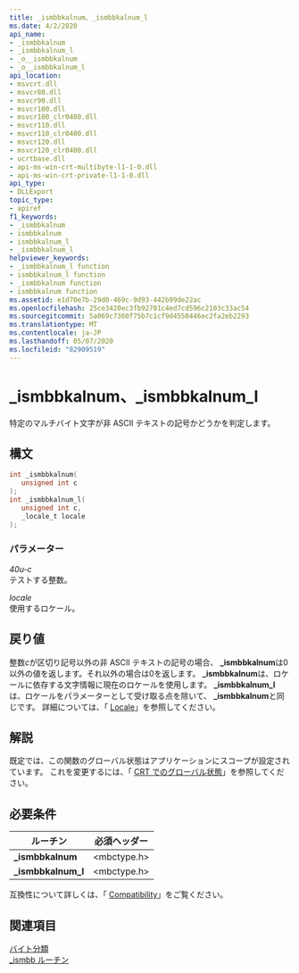 ```yaml
---
title: _ismbbkalnum、_ismbbkalnum_l
ms.date: 4/2/2020
api_name:
- _ismbbkalnum
- _ismbbkalnum_l
- _o__ismbbkalnum
- _o__ismbbkalnum_l
api_location:
- msvcrt.dll
- msvcr80.dll
- msvcr90.dll
- msvcr100.dll
- msvcr100_clr0400.dll
- msvcr110.dll
- msvcr110_clr0400.dll
- msvcr120.dll
- msvcr120_clr0400.dll
- ucrtbase.dll
- api-ms-win-crt-multibyte-l1-1-0.dll
- api-ms-win-crt-private-l1-1-0.dll
api_type:
- DLLExport
topic_type:
- apiref
f1_keywords:
- _ismbbkalnum
- ismbbkalnum
- ismbbkalnum_l
- _ismbbkalnum_l
helpviewer_keywords:
- _ismbbkalnum_l function
- ismbbkalnum_l function
- _ismbbkalnum function
- ismbbkalnum function
ms.assetid: e1d70e7b-29d0-469c-9d93-442b99de22ac
ms.openlocfilehash: 25ce3420ec3fb92701c4ed7cd596c2103c33ac54
ms.sourcegitcommit: 5a069c7360f75b7c1cf9d4550446ec2fa2eb2293
ms.translationtype: MT
ms.contentlocale: ja-JP
ms.lasthandoff: 05/07/2020
ms.locfileid: "82909519"
---
```

# <a name="_ismbbkalnum-_ismbbkalnum_l"></a>_ismbbkalnum、_ismbbkalnum_l

特定のマルチバイト文字が非 ASCII テキストの記号かどうかを判定します。

## <a name="syntax"></a>構文

```C
int _ismbbkalnum(
   unsigned int c
);
int _ismbbkalnum_l(
   unsigned int c,
   _locale_t locale
);
```

### <a name="parameters"></a>パラメーター

*40u-c*<br/>
テストする整数。

*locale*<br/>
使用するロケール。

## <a name="return-value"></a>戻り値

整数*c*が区切り記号以外の非 ASCII テキストの記号の場合、 **_ismbbkalnum**は0以外の値を返します。それ以外の場合は0を返します。 **_ismbbkalnum**は、ロケールに依存する文字情報に現在のロケールを使用します。 **_ismbbkalnum_l**は、ロケールをパラメーターとして受け取る点を除いて、 **_ismbbkalnum**と同じです。 詳細については、「 [Locale](../../c-runtime-library/locale.md)」を参照してください。

## <a name="remarks"></a>解説

既定では、この関数のグローバル状態はアプリケーションにスコープが設定されています。 これを変更するには、「 [CRT でのグローバル状態](../global-state.md)」を参照してください。

## <a name="requirements"></a>必要条件

|ルーチン|必須ヘッダー|
|-------------|---------------------|
|**_ismbbkalnum**|\<mbctype.h>|
|**_ismbbkalnum_l**|\<mbctype.h>|

互換性について詳しくは、「 [Compatibility](../../c-runtime-library/compatibility.md)」をご覧ください。

## <a name="see-also"></a>関連項目

[バイト分類](../../c-runtime-library/byte-classification.md)<br/>
[_ismbb ルーチン](../../c-runtime-library/ismbb-routines.md)<br/>

